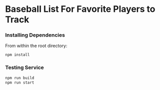 
# Baseball List For Favorite Players to Track

### Installing Dependencies

From within the root directory:

```sh
npm install
```

### Testing Service

```sh
npm run build
npm run start
```